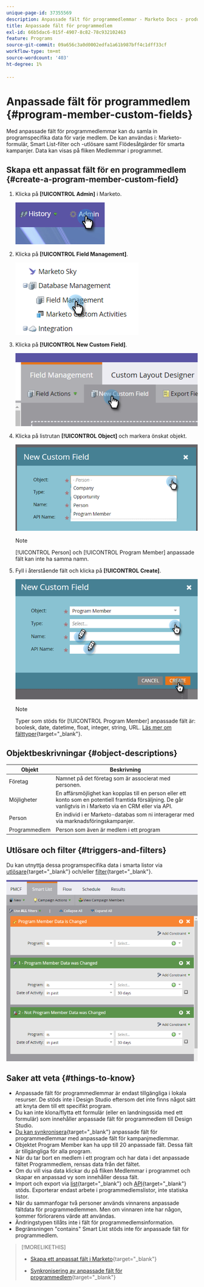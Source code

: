 ```yaml
---
unique-page-id: 37355569
description: Anpassade fält för programmedlemmar - Marketo Docs - produktdokumentation
title: Anpassade fält för programmedlem
exl-id: 66b5dac6-015f-4907-8c82-78c932102463
feature: Programs
source-git-commit: 09a656c3a0d0002edfa1a61b987bff4c1dff33cf
workflow-type: tm+mt
source-wordcount: '403'
ht-degree: 1%

---
```


# Anpassade fält för programmedlem {#program-member-custom-fields}

Med anpassade fält för programmedlemmar kan du samla in programspecifika data för varje medlem. De kan användas i: Marketo-formulär, Smart List-filter och -utlösare samt Flödesåtgärder för smarta kampanjer. Data kan visas på fliken Medlemmar i programmet.

## Skapa ett anpassat fält för en programmedlem {#create-a-program-member-custom-field}

1. Klicka på **[!UICONTROL Admin]** i Marketo.

   ![](assets/one.png)

1. Klicka på **[!UICONTROL Field Management]**.

   ![](assets/two.png)

1. Klicka på **[!UICONTROL New Custom Field]**.

   ![](assets/three.png)

1. Klicka på listrutan **[!UICONTROL Object]** och markera önskat objekt.

   ![](assets/four.png)

   >[!NOTE]
   >
   >[!UICONTROL Person] och [!UICONTROL Program Member] anpassade fält kan inte ha samma namn.

1. Fyll i återstående fält och klicka på **[!UICONTROL Create]**.

   ![](assets/five.png)

   >[!NOTE]
   >
   >Typer som stöds för [!UICONTROL Program Member] anpassade fält är: boolesk, date, datetime, float, integer, string, URL. [Läs mer om fälttyper](/help/marketo/product-docs/administration/field-management/custom-field-type-glossary.md){target="_blank"}.

## Objektbeskrivningar {#object-descriptions}

| Objekt | Beskrivning |
|---|---|
| Företag | Namnet på det företag som är associerat med personen. |
| Möjligheter | En affärsmöjlighet kan kopplas till en person eller ett konto som en potentiell framtida försäljning. De går vanligtvis in i Marketo via en CRM eller via API. |
| Person | En individ i er Marketo-databas som ni interagerar med via marknadsföringskampanjer. |
| Programmedlem | Person som även är medlem i ett program |

## Utlösare och filter {#triggers-and-filters}

Du kan utnyttja dessa programspecifika data i smarta listor via [utlösare](/help/marketo/product-docs/core-marketo-concepts/smart-campaigns/creating-a-smart-campaign/define-smart-list-for-smart-campaign-trigger.md){target="_blank"} och/eller [filter](/help/marketo/product-docs/core-marketo-concepts/smart-lists-and-static-lists/creating-a-smart-list/find-and-add-filters-to-a-smart-list.md){target="_blank"}.

![](assets/six.png)

## Saker att veta {#things-to-know}

* Anpassade fält för programmedlemmar är endast tillgängliga i lokala resurser. De stöds inte i Design Studio eftersom det inte finns något sätt att knyta dem till ett specifikt program.
* Du kan inte klona/flytta ett formulär (eller en landningssida med ett formulär) som innehåller anpassade fält för programmedlem till Design Studio.
* [Du kan synkronisera](/help/marketo/product-docs/core-marketo-concepts/programs/working-with-programs/program-member-custom-field-sync.md){target="_blank"} anpassade fält för programmedlemmar med anpassade fält för kampanjmedlemmar.
* Objektet Program Member kan ha upp till 20 anpassade fält. Dessa fält är tillgängliga för alla program.
* När du tar bort en medlem i ett program och har data i det anpassade fältet Programmedlem, rensas data från det fältet.
* Om du vill visa data klickar du på fliken Medlemmar i programmet och skapar en anpassad vy som innehåller dessa fält.
* Import och export via [list](/help/marketo/getting-started/quick-wins/import-a-list-of-people.md){target="_blank"} och [API](https://experienceleague.adobe.com/sv/docs/marketo-developer/marketo/home){target="_blank"} stöds. Exporterar endast arbete i programmedlemslistor, inte statiska listor.
* När du sammanfogar två personer används vinnarens anpassade fältdata för programmedlemmen. Men om vinnaren inte har någon, kommer förlorarens värde att användas.
* Ändringstypen tillåts inte i fält för programmedlemsinformation.
* Begränsningen &quot;contains&quot; Smart List stöds inte för anpassade fält för programmedlem.

>[!MORELIKETHIS]
>
>* [Skapa ett anpassat fält i Marketo](/help/marketo/product-docs/administration/field-management/create-a-custom-field-in-marketo.md){target="_blank"}
>
>* [Synkronisering av anpassade fält för programmedlem](/help/marketo/product-docs/core-marketo-concepts/programs/working-with-programs/program-member-custom-field-sync.md){target="_blank"}
